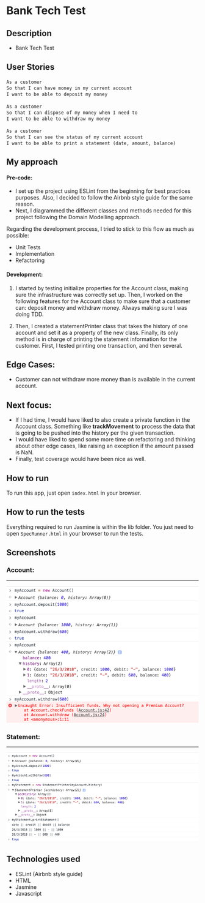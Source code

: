 Bank Tech Test
=================

## Description
* Bank Tech Test

## User Stories
```
As a customer
So that I can have money in my current account
I want to be able to deposit my money

As a customer
So that I can dispose of my money when I need to
I want to be able to withdraw my money

As a customer
So that I can see the status of my current account
I want to be able to print a statement (date, amount, balance)
```

## My approach

#### Pre-code:
* I set up the project using ESLint from the beginning for best practices purposes. Also, I decided to follow the Airbnb style guide for the same reason.
* Next, I diagrammed the different classes and methods needed for this project following the Domain Modelling approach.

Regarding the development process, I tried to stick to this flow as much as possible:
* Unit Tests
* Implementation
* Refactoring

#### Development:
1. I started by testing initialize properties for the Account class, making sure the infrastructure was correctly set up.
Then, I worked on the following features for the Account class to make sure that a customer can: deposit money and withdraw money. Always making sure I was doing TDD.

2. Then, I created a statementPrinter class that takes the history of one account and set it as a property of the new class.
Finally, its only method is in charge of printing the statement information for the customer.
First, I tested printing one transaction, and then several.

## Edge Cases:
* Customer can not withdraw more money than is available in the current account.

## Next focus:
* If I had time, I would have liked to also create a private function in the Account class. Something like **trackMovement** to process the data that is going to be pushed into the history per the given transaction.
* I would have liked to spend some more time on refactoring and thinking about other edge cases, like raising an exception if the amount passed is NaN.
* Finally, test coverage would have been nice as well.

## How to run
To run this app, just open ```index.html``` in your browser.

## How to run the tests
Everything required to run Jasmine is within the lib folder. You just need to open ```SpecRunner.html``` in your browser to run the tests.

## Screenshots
### Account:
------

![Account](/images/account.png?raw=true)

### Statement:
------

![Statement](/images/statement.png?raw=true)

## Technologies used
* ESLint (Airbnb style guide)
* HTML
* Jasmine
* Javascript
